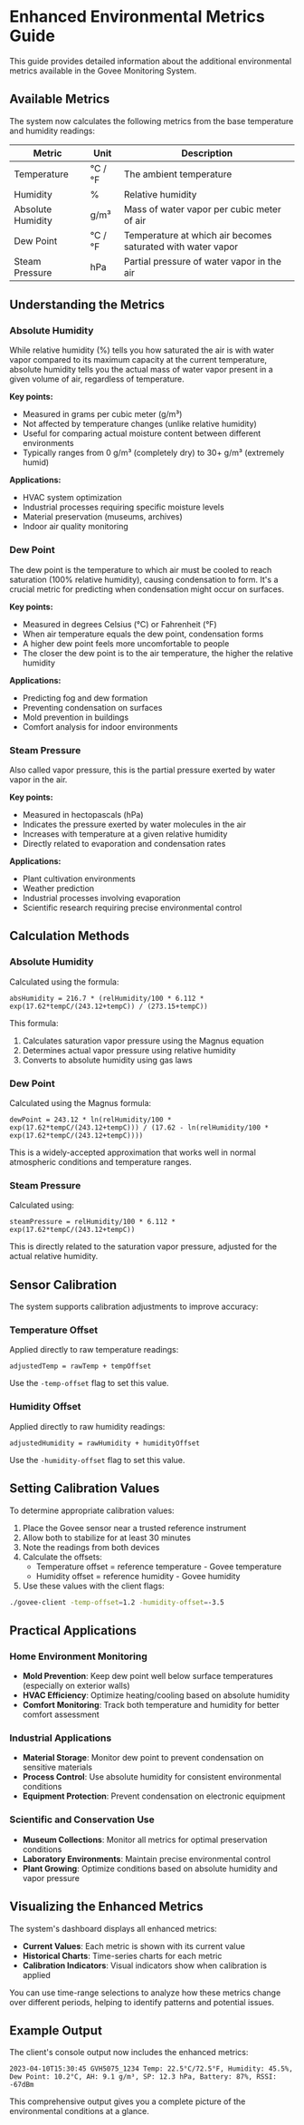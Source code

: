 # Enhanced Environmental Metrics Guide

This guide provides detailed information about the additional environmental metrics available in the Govee Monitoring System.

## Available Metrics

The system now calculates the following metrics from the base temperature and humidity readings:

| Metric | Unit | Description |
|--------|------|-------------|
| Temperature | °C / °F | The ambient temperature |
| Humidity | % | Relative humidity |
| Absolute Humidity | g/m³ | Mass of water vapor per cubic meter of air |
| Dew Point | °C / °F | Temperature at which air becomes saturated with water vapor |
| Steam Pressure | hPa | Partial pressure of water vapor in the air |

## Understanding the Metrics

### Absolute Humidity

While relative humidity (%) tells you how saturated the air is with water vapor compared to its maximum capacity at the current temperature, absolute humidity tells you the actual mass of water vapor present in a given volume of air, regardless of temperature.

**Key points:**
- Measured in grams per cubic meter (g/m³)
- Not affected by temperature changes (unlike relative humidity)
- Useful for comparing actual moisture content between different environments
- Typically ranges from 0 g/m³ (completely dry) to 30+ g/m³ (extremely humid)

**Applications:**
- HVAC system optimization
- Industrial processes requiring specific moisture levels
- Material preservation (museums, archives)
- Indoor air quality monitoring

### Dew Point

The dew point is the temperature to which air must be cooled to reach saturation (100% relative humidity), causing condensation to form. It's a crucial metric for predicting when condensation might occur on surfaces.

**Key points:**
- Measured in degrees Celsius (°C) or Fahrenheit (°F)
- When air temperature equals the dew point, condensation forms
- A higher dew point feels more uncomfortable to people
- The closer the dew point is to the air temperature, the higher the relative humidity

**Applications:**
- Predicting fog and dew formation
- Preventing condensation on surfaces
- Mold prevention in buildings
- Comfort analysis for indoor environments

### Steam Pressure

Also called vapor pressure, this is the partial pressure exerted by water vapor in the air.

**Key points:**
- Measured in hectopascals (hPa)
- Indicates the pressure exerted by water molecules in the air
- Increases with temperature at a given relative humidity
- Directly related to evaporation and condensation rates

**Applications:**
- Plant cultivation environments
- Weather prediction
- Industrial processes involving evaporation
- Scientific research requiring precise environmental control

## Calculation Methods

### Absolute Humidity

Calculated using the formula:
```
absHumidity = 216.7 * (relHumidity/100 * 6.112 * exp(17.62*tempC/(243.12+tempC)) / (273.15+tempC))
```

This formula:
1. Calculates saturation vapor pressure using the Magnus equation
2. Determines actual vapor pressure using relative humidity
3. Converts to absolute humidity using gas laws

### Dew Point

Calculated using the Magnus formula:
```
dewPoint = 243.12 * ln(relHumidity/100 * exp(17.62*tempC/(243.12+tempC))) / (17.62 - ln(relHumidity/100 * exp(17.62*tempC/(243.12+tempC))))
```

This is a widely-accepted approximation that works well in normal atmospheric conditions and temperature ranges.

### Steam Pressure

Calculated using:
```
steamPressure = relHumidity/100 * 6.112 * exp(17.62*tempC/(243.12+tempC))
```

This is directly related to the saturation vapor pressure, adjusted for the actual relative humidity.

## Sensor Calibration

The system supports calibration adjustments to improve accuracy:

### Temperature Offset

Applied directly to raw temperature readings:
```
adjustedTemp = rawTemp + tempOffset
```

Use the `-temp-offset` flag to set this value.

### Humidity Offset

Applied directly to raw humidity readings:
```
adjustedHumidity = rawHumidity + humidityOffset
```

Use the `-humidity-offset` flag to set this value.

## Setting Calibration Values

To determine appropriate calibration values:

1. Place the Govee sensor near a trusted reference instrument
2. Allow both to stabilize for at least 30 minutes
3. Note the readings from both devices
4. Calculate the offsets:
   - Temperature offset = reference temperature - Govee temperature
   - Humidity offset = reference humidity - Govee humidity
5. Use these values with the client flags:

```bash
./govee-client -temp-offset=1.2 -humidity-offset=-3.5
```

## Practical Applications

### Home Environment Monitoring

- **Mold Prevention**: Keep dew point well below surface temperatures (especially on exterior walls)
- **HVAC Efficiency**: Optimize heating/cooling based on absolute humidity
- **Comfort Monitoring**: Track both temperature and humidity for better comfort assessment

### Industrial Applications

- **Material Storage**: Monitor dew point to prevent condensation on sensitive materials
- **Process Control**: Use absolute humidity for consistent environmental conditions
- **Equipment Protection**: Prevent condensation on electronic equipment

### Scientific and Conservation Use

- **Museum Collections**: Monitor all metrics for optimal preservation conditions
- **Laboratory Environments**: Maintain precise environmental control
- **Plant Growing**: Optimize conditions based on absolute humidity and vapor pressure

## Visualizing the Enhanced Metrics

The system's dashboard displays all enhanced metrics:

- **Current Values**: Each metric is shown with its current value
- **Historical Charts**: Time-series charts for each metric
- **Calibration Indicators**: Visual indicators show when calibration is applied

You can use time-range selections to analyze how these metrics change over different periods, helping to identify patterns and potential issues.

## Example Output

The client's console output now includes the enhanced metrics:

```
2023-04-10T15:30:45 GVH5075_1234 Temp: 22.5°C/72.5°F, Humidity: 45.5%, Dew Point: 10.2°C, AH: 9.1 g/m³, SP: 12.3 hPa, Battery: 87%, RSSI: -67dBm
```

This comprehensive output gives you a complete picture of the environmental conditions at a glance.
